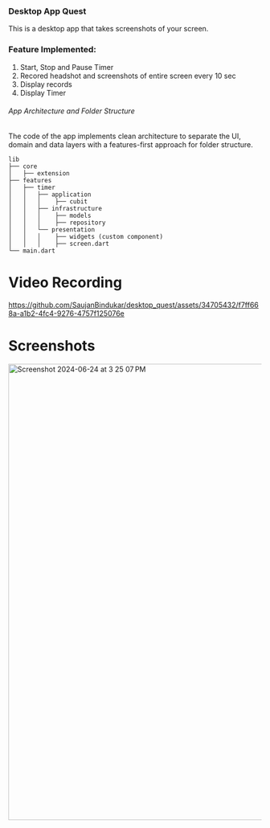 
### Desktop App Quest
This is a desktop app that takes screenshots of your screen.
### Feature Implemented:
1. Start, Stop and Pause Timer
2. Recored headshot and screenshots of entire screen every 10 sec
3. Display records
4. Display Timer

###### App Architecture and Folder Structure
The code of the app implements clean architecture to separate the UI, domain and data layers with a features-first approach for folder structure.
```
lib
├── core
│   ├── extension
├── features
│   ├── timer
│   │   ├── application
│   │   │    ├── cubit
│   │   ├── infrastructure
│   │   │    ├── models
│   │   │    ├── repository
│   │   └── presentation
│   │   │    ├── widgets (custom component)
│   │   │    ├── screen.dart
└── main.dart
```

# Video Recording

https://github.com/SaujanBindukar/desktop_quest/assets/34705432/f7ff668a-a1b2-4fc4-9276-4757f125076e




# Screenshots
<img width="908" alt="Screenshot 2024-06-24 at 3 25 07 PM" src="https://github.com/SaujanBindukar/desktop_quest/assets/34705432/f6595460-e79e-49da-b2e0-06076084a35e">







